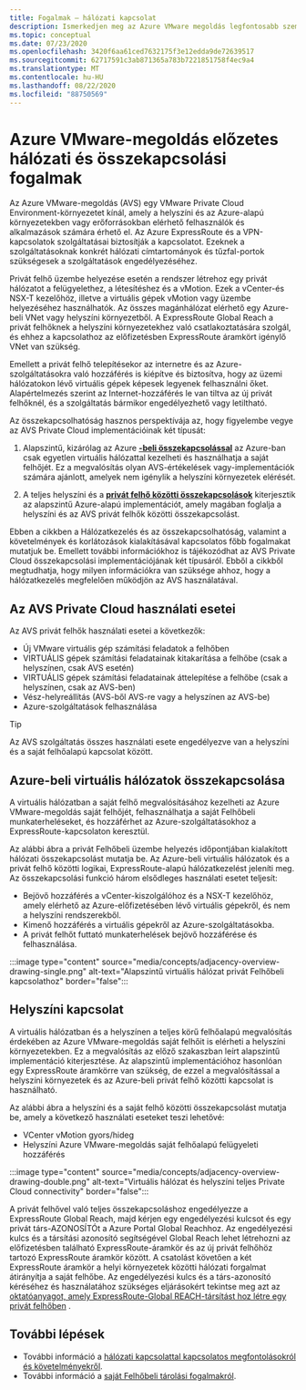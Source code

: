 ```yaml
---
title: Fogalmak – hálózati kapcsolat
description: Ismerkedjen meg az Azure VMware megoldás legfontosabb szempontjaival és hálózati és kapcsolódási eseteivel.
ms.topic: conceptual
ms.date: 07/23/2020
ms.openlocfilehash: 3420f6aa61ced7632175f3e12edda9de72639517
ms.sourcegitcommit: 62717591c3ab871365a783b7221851758f4ec9a4
ms.translationtype: MT
ms.contentlocale: hu-HU
ms.lasthandoff: 08/22/2020
ms.locfileid: "88750569"
---
```

# <a name="azure-vmware-solution-preview-networking-and-interconnectivity-concepts"></a>Azure VMware-megoldás előzetes hálózati és összekapcsolási fogalmak

Az Azure VMware-megoldás (AVS) egy VMware Private Cloud Environment-környezetet kínál, amely a helyszíni és az Azure-alapú környezetekben vagy erőforrásokban elérhető felhasználók és alkalmazások számára érhető el. Az Azure ExpressRoute és a VPN-kapcsolatok szolgáltatásai biztosítják a kapcsolatot. Ezeknek a szolgáltatásoknak konkrét hálózati címtartományok és tűzfal-portok szükségesek a szolgáltatások engedélyezéséhez.  

Privát felhő üzembe helyezése esetén a rendszer létrehoz egy privát hálózatot a felügyelethez, a létesítéshez és a vMotion. Ezek a vCenter-és NSX-T kezelőhöz, illetve a virtuális gépek vMotion vagy üzembe helyezéséhez használhatók. Az összes magánhálózat elérhető egy Azure-beli VNet vagy helyszíni környezetből. A ExpressRoute Global Reach a privát felhőknek a helyszíni környezetekhez való csatlakoztatására szolgál, és ehhez a kapcsolathoz az előfizetésben ExpressRoute áramkört igénylő VNet van szükség.

Emellett a privát felhő telepítésekor az internetre és az Azure-szolgáltatásokra való hozzáférés is kiépítve és biztosítva, hogy az üzemi hálózatokon lévő virtuális gépek képesek legyenek felhasználni őket.  Alapértelmezés szerint az Internet-hozzáférés le van tiltva az új privát felhőknél, és a szolgáltatás bármikor engedélyezhető vagy letiltható.

Az összekapcsolhatóság hasznos perspektívája az, hogy figyelembe vegye az AVS Private Cloud implementációinak két típusát:

1. Alapszintű, kizárólag az Azure [**-beli összekapcsolással**](#azure-virtual-network-interconnectivity) az Azure-ban csak egyetlen virtuális hálózattal kezelheti és használhatja a saját felhőjét. Ez a megvalósítás olyan AVS-értékelések vagy-implementációk számára ajánlott, amelyek nem igénylik a helyszíni környezetek elérését.

1. A teljes helyszíni és a [**privát felhő közötti összekapcsolások**](#on-premises-interconnectivity) kiterjesztik az alapszintű Azure-alapú implementációt, amely magában foglalja a helyszíni és az AVS privát felhők közötti összekapcsolást.
 
Ebben a cikkben a Hálózatkezelés és az összekapcsolhatóság, valamint a követelmények és korlátozások kialakításával kapcsolatos főbb fogalmakat mutatjuk be. Emellett további információkhoz is tájékozódhat az AVS Private Cloud összekapcsolási implementációjának két típusáról. Ebből a cikkből megtudhatja, hogy milyen információkra van szüksége ahhoz, hogy a hálózatkezelés megfelelően működjön az AVS használatával.

## <a name="avs-private-cloud-use-cases"></a>Az AVS Private Cloud használati esetei

Az AVS privát felhők használati esetei a következők:
- Új VMware virtuális gép számítási feladatok a felhőben
- VIRTUÁLIS gépek számítási feladatainak kitakarítása a felhőbe (csak a helyszínen, csak AVS esetén)
- VIRTUÁLIS gépek számítási feladatainak áttelepítése a felhőbe (csak a helyszínen, csak az AVS-ben)
- Vész-helyreállítás (AVS-ből AVS-re vagy a helyszínen az AVS-be)
- Azure-szolgáltatások felhasználása

> [!TIP]
> Az AVS szolgáltatás összes használati esete engedélyezve van a helyszíni és a saját felhőalapú kapcsolat között.

## <a name="azure-virtual-network-interconnectivity"></a>Azure-beli virtuális hálózatok összekapcsolása

A virtuális hálózatban a saját felhő megvalósításához kezelheti az Azure VMware-megoldás saját felhőjét, felhasználhatja a saját Felhőbeli munkaterheléseket, és hozzáférhet az Azure-szolgáltatásokhoz a ExpressRoute-kapcsolaton keresztül. 

Az alábbi ábra a privát Felhőbeli üzembe helyezés időpontjában kialakított hálózati összekapcsolást mutatja be. Az Azure-beli virtuális hálózatok és a privát felhő közötti logikai, ExpressRoute-alapú hálózatkezelést jeleníti meg. Az összekapcsolási funkció három elsődleges használati esetet teljesít:
* Bejövő hozzáférés a vCenter-kiszolgálóhoz és a NSX-T kezelőhöz, amely elérhető az Azure-előfizetésében lévő virtuális gépekről, és nem a helyszíni rendszerekből. 
* Kimenő hozzáférés a virtuális gépekről az Azure-szolgáltatásokba. 
* A privát felhőt futtató munkaterhelések bejövő hozzáférése és felhasználása.

:::image type="content" source="media/concepts/adjacency-overview-drawing-single.png" alt-text="Alapszintű virtuális hálózat privát Felhőbeli kapcsolathoz" border="false":::

## <a name="on-premises-interconnectivity"></a>Helyszíni kapcsolat

A virtuális hálózatban és a helyszínen a teljes körű felhőalapú megvalósítás érdekében az Azure VMware-megoldás saját felhőit is elérheti a helyszíni környezetekben. Ez a megvalósítás az előző szakaszban leírt alapszintű implementáció kiterjesztése. Az alapszintű implementációhoz hasonlóan egy ExpressRoute áramkörre van szükség, de ezzel a megvalósítással a helyszíni környezetek és az Azure-beli privát felhő közötti kapcsolat is használható. 

Az alábbi ábra a helyszíni és a saját felhő közötti összekapcsolást mutatja be, amely a következő használati eseteket teszi lehetővé:
* VCenter vMotion gyors/hideg
* Helyszíni Azure VMware-megoldás saját felhőalapú felügyeleti hozzáférés

:::image type="content" source="media/concepts/adjacency-overview-drawing-double.png" alt-text="Virtuális hálózat és helyszíni teljes Private Cloud connectivity" border="false":::

A privát felhővel való teljes összekapcsoláshoz engedélyezze a ExpressRoute Global Reach, majd kérjen egy engedélyezési kulcsot és egy privát társ-AZONOSÍTÓt a Azure Portal Global Reachhoz. Az engedélyezési kulcs és a társítási azonosító segítségével Global Reach lehet létrehozni az előfizetésben található ExpressRoute-áramkör és az új privát felhőhöz tartozó ExpressRoute áramkör között. A csatolást követően a két ExpressRoute áramkör a helyi környezetek közötti hálózati forgalmat átirányítja a saját felhőbe.  Az engedélyezési kulcs és a társ-azonosító kéréséhez és használatához szükséges eljárásokért tekintse meg azt az [oktatóanyagot, amely ExpressRoute-Global REACH-társítást hoz létre egy privát felhőben](tutorial-expressroute-global-reach-private-cloud.md) .

## <a name="next-steps"></a>További lépések 

- További információ a [hálózati kapcsolattal kapcsolatos megfontolásokról és követelményekről](tutorial-network-checklist.md). 
- További információ a [saját Felhőbeli tárolási fogalmakról](concepts-storage.md).


<!-- LINKS - external -->
[enable Global Reach]: ../expressroute/expressroute-howto-set-global-reach.md

<!-- LINKS - internal -->

